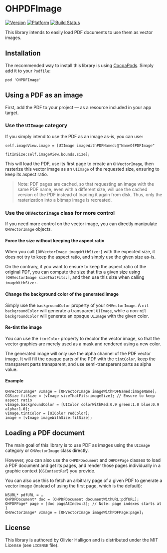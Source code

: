 # OHPDFImage


[![Version](http://cocoapod-badges.herokuapp.com/v/OHPDFImage/badge.png)](http://cocoadocs.org/docsets/OHPDFImage)
[![Platform](http://cocoapod-badges.herokuapp.com/p/OHPDFImage/badge.png)](http://cocoadocs.org/docsets/OHPDFImage)
[![Build Status](https://travis-ci.org/AliSoftware/OHPDFImage.png?branch=master)](https://travis-ci.org/AliSoftware/OHPDFImage)


This library intends to easily load PDF documents to use them as vector images.

## Installation

The recommended way to install this library is using [CocoaPods](http://guides.cocoapods.org). Simply add it to your `Podfile`:

```
pod 'OHPDFImage'
```

## Using a PDF as an image

First, add the PDF to your project — as a resource included in your app target.

### Use the `UIImage` category

If you simply intend to use the PDF as an image as-is, you can use:

```objc
self.imageView.image = [UIImage imageWithPDFNamed:@"NameOfPDFImage"
                                        fitInSize:self.imageView.bounds.size];
```

This will load the PDF, use its first page to create an `OHVectorImage`, then rasterize this vector image as an `UIImage` of the requested size, ensuring to keep its aspect ratio.

> Note: PDF pages are cached, so that requesting an image with the same PDF name, even with a different size, will use the cached version of the PDF instead of loading it again from disk. Thus, only the rasterization into a bitmap image is recreated.

### Use the `OHVectorImage` class for more control

If you need more control on the vector image, you can directly manipulate `OHVectorImage` objects.

#### Force the size without keeping the aspect ratio

When you call `[OHVectorImage imageWithSize:]` with the expected size, it does not try to keep the aspect ratio, and simply use the given size as-is.

On the contrary, if you want to ensure to keep the aspect ratio of the original PDF, you can compute the size that fits a given size using `[OHVectorImage sizeThatFits:]`, and then use this size when calling `imageWithSize:`.

#### Change the background color of the generated image

Simply use the `backgroundColor` property of your `OHVectorImage`. A `nil` `backgroundColor` will generate a transparent `UIImage`, while a non-`nil` `backgroundColor` will generate an opaque `UIImage` with the given color.

#### Re-tint the image

You can use the `tintColor` property to recolor the vector image, so that the vector graphics are merely used as a mask and rendered using a new color.

The generated image will only use the alpha channel of the PDF vector image. It will fill the opaque parts of the PDF with the `tintColor`, keep the transparent parts transparent, and use semi-transparent parts as alpha value.

#### Example

```objc
OHVectorImage* vImage = [OHVectorImage imageWithPDFNamed:imageName];
CGSize fitSize = [vImage sizeThatFits:imageSize]; // Ensure to keep aspect ratio
vImage.backgroundColor = [UIColor colorWithRed:0.9 green:1.0 blue:0.9 alpha:1.0];
vImage.tintColor = [UIColor redColor];
image = [vImage imageWithSize:fitSize];
```


## Loading a PDF document

The main goal of this library is to use PDF as images using the `UIImage` category or `OHVectorImage` class directly.

However, you can also use the `OHPDFDocument` and `OHPDFPage` classes to load a PDF document and get its pages, and render those pages individually in a graphic context (`CGContextRef`) you provide.

You can also use this to fetch an arbitrary page of a given PDF to generate a vector image (instead of using the first page, which is the default):

```objc
NSURL* pdfURL = …
OHPDFDocument* doc = [OHPDFDocument documentWithURL:pdfURL];
OHPDFPage* page = [doc pageAtIndex:3]; // Note: page indexes starts at 1
OHVectorImage* vImage = [OHVectorImage imageWithPDFPage:page];
```

## License

This library is authored by Olivier Halligon and is distributed under the MIT License (see `LICENSE` file).
